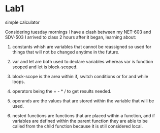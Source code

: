 # Lab1
 simple calculator

 Considering tuesday mornings I have a clash between my NET-603 and SDV-503 I arrived to class 2 hours after it began, learning about:

 1. constants whish are variables that cannot be reassigned so used for things that will not be changed anytime in the future.

 2. var and let are both used to declare variables whereas var is function scoped and let is block-scoped.

 3. block-scope is the area within if, switch conditions or for and while loops.

 4. operators being the + - * / to get results needed.

 5. operands are the values that are stored within the variable that will be used.

 6. nested functions are functions that are placed within a function, and if variables are defined within the parent function they are able to be called from the child function because it is still considered local.

 